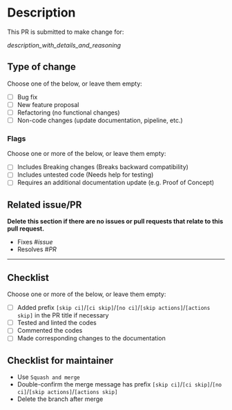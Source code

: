 # Description

This PR is submitted to make change for:

_description_with_details_and_reasoning_

## Type of change

Choose one of the below, or leave them empty:

- [ ] Bug fix
- [ ] New feature proposal
- [ ] Refactoring (no functional changes)
- [ ] Non-code changes (update documentation, pipeline, etc.)

### Flags

Choose one or more of the below, or leave them empty:

- [ ] Includes Breaking changes (Breaks backward compatibility)
- [ ] Includes untested code (Needs help for testing)
- [ ] Requires an additional documentation update (e.g. Proof of Concept)

## Related issue/PR

**Delete this section if there are no issues or pull requests that relate to this pull request.**

- Fixes #_issue_
- Resolves #_PR_

---

## Checklist

Choose one or more of the below, or leave them empty:

- [ ] Added prefix `[skip ci]`/`[ci skip]`/`[no ci]`/`[skip actions]`/`[actions skip]` in the PR title if necessary
- [ ] Tested and linted the codes
- [ ] Commented the codes
- [ ] Made corresponding changes to the documentation

## Checklist for maintainer

- Use `Squash and merge`
- Double-confirm the merge message has prefix `[skip ci]`/`[ci skip]`/`[no ci]`/`[skip actions]`/`[actions skip]`
- Delete the branch after merge


